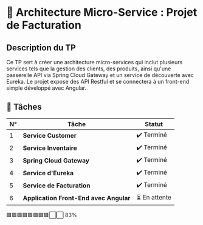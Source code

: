 # 🧾 Architecture Micro-Service : Projet de Facturation

## Description du TP

Ce TP sert à créer une architecture micro-services qui inclut plusieurs services tels que la gestion des clients, des produits, ainsi qu'une passerelle API via Spring Cloud Gateway et un service de découverte avec Eureka. Le projet expose des API Restful et se connectera à un front-end simple développé avec Angular.


## 🚀 Tâches

| N° | Tâche                                      | Statut   |
|----|----------------------------------------|----------|
| 1 | **Service Customer**                      | ✔️ Terminé  |
| 2 | **Service Inventaire**                  | ✔️ Terminé  |
| 3 | **Spring Cloud Gateway**                | ✔️ Terminé  |
| 4 | **Service d'Eureka**        | ✔️ Terminé  |
| 5 | **Service de Facturation**              | ✔️ Terminé  |
| 6 | **Application Front-End avec Angular** | ⏳ En attente |

🟩🟩🟩🟩🟩🟩🟩🟩⬜⬜ 83%